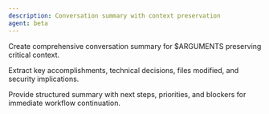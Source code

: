 ```yaml
---
description: Conversation summary with context preservation
agent: beta
---
```


Create comprehensive conversation summary for $ARGUMENTS preserving critical context.

Extract key accomplishments, technical decisions, files modified, and security implications.

Provide structured summary with next steps, priorities, and blockers for immediate workflow continuation.

